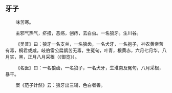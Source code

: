 ## 牙子
<p>&emsp;&emsp;
味苦寒。
</p>
<p>&emsp;&emsp;
主邪气热气，疥搔，恶疡，创痔，去白虫。一名狼牙。生川谷。
</p>
<p>&emsp;&emsp;
《吴普》曰：狼牙一名支兰，一名狼齿，一名犬牙，一名抱子，神农黄帝苦有毒，桐君或咸，岐伯雷公扁鹊苦无毒，生冤句，叶青，根黄赤，六月七月华，八月实，黑，正月八月采根（《御览》）。
</p>
<p>&emsp;&emsp;
《名医》曰：一名狼齿，一名狼子，一名犬牙，生淮南及冤句，八月采根，暴干。
</p>
<p>&emsp;&emsp;
案《范子计然》云：狼牙出三辅，色白者善。
</p>